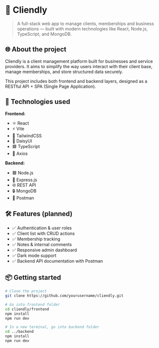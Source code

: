 # 🧠 Cliendly

> A full-stack web app to manage clients, memberships and business operations — built with modern technologies like React, Node.js, TypeScript, and MongoDB.

## 🌐 About the project

Cliendly is a client management platform built for businesses and service providers. It aims to simplify the way users interact with their client base, manage memberships, and store structured data securely.

This project includes both frontend and backend layers, designed as a RESTful API + SPA (Single Page Application).

## 🚀 Technologies used

**Frontend:**

- ⚛️ React
- ⚡ Vite
- 🎨 TailwindCSS
- 🌼 DaisyUI
- 🟦 TypeScript
- 📡 Axios

**Backend:**

- 🟩 Node.js
- 🧭 Express.js
- 🌐 REST API
- 🔒 MongoDB
- 📮 Postman

## 🛠️ Features (planned)

- ✅ Authentication & user roles
- ✅ Client list with CRUD actions
- ✅ Membership tracking
- ✅ Notes & internal comments
- ✅ Responsive admin dashboard
- ✅ Dark mode support
- ✅ Backend API documentation with Postman

## 📦 Getting started

```bash
# Clone the project
git clone https://github.com/yourusername/cliendly.git

# Go into frontend folder
cd cliendly/frontend
npm install
npm run dev

# In a new terminal, go into backend folder
cd ../backend
npm install
npm run dev
